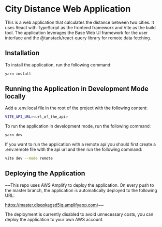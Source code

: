 # City Distance Web Application

This is a web application that calculates the distance between two cities. It uses React with TypeScript as the frontend framework and Vite as the build tool. The application leverages the Base Web UI framework for the user interface and the @tanstack/react-query library for remote data fetching.

## Installation

To install the application, run the following command:

```bash
yarn install
```

## Running the Application in Development Mode locally
Add a .env.local file in the root of the project with the following content:
```bash
VITE_API_URL=<url_of_the_api>
```

To run the application in development mode, run the following command:

```bash
yarn dev
```

If you want to run the application with a remote api you should first create a .env.remote file with the api url and then run the following command:
```bash
vite dev --mode remote
```

## Deploying the Application
~~This repo uses AWS Amplify to deploy the application. On every push to the master branch, the application is automatically deployed to the following URL:

https://master.disqokagsd5iq.amplifyapp.com/~~

The deployment is currently disabled to avoid unnecessary costs, you can deploy the application to your own AWS account.